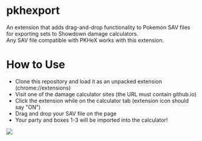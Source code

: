 # pkhexport
 An extension that adds drag-and-drop functionality to Pokemon SAV files for exporting sets to Showdown damage calculators.<br />
 Any SAV file compatible with PKHeX works with this extension.

# How to Use
* Clone this repository and load it as an unpacked extension (chrome://extensions)
* Visit one of the damage calculator sites (the URL must contain github.io)
* Click the extension while on the calculator tab (extension icon should say "ON")
* Drag and drop your SAV file on the page
* Your party and boxes 1-3 will be imported into the calculator!

![](https://i.imgur.com/vQ0D1Dt.gif)
